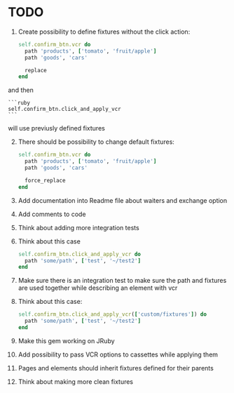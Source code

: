# TODO

1. Create possibility to define fixtures without the click action:

    ```ruby
    self.confirm_btn.vcr do
      path 'products', ['tomato', 'fruit/apple']
      path 'goods', 'cars'

      replace
    end
    ```

  and then

    ```ruby
    self.confirm_btn.click_and_apply_vcr
    ```

  will use previusly defined fixtures

2. There should be possibility to change default fixtures:

    ```ruby
    self.confirm_btn.vcr do
      path 'products', ['tomato', 'fruit/apple']
      path 'goods', 'cars'

      force_replace
    end
    ```

3. Add documentation into Readme file about waiters and exchange option
4. Add comments to code
5. Think about adding more integration tests
6. Think about this case

    ```ruby
    self.confirm_btn.click_and_apply_vcr do
      path 'some/path', ['test', '~/test2']
    end
    ```
7. Make sure there is an integration test to make sure the path and fixtures are used together while describing an element with vcr
8. Think about this case:

    ```ruby
    self.confirm_btn.click_and_apply_vcr(['custom/fixtures']) do
      path 'some/path', ['test', '~/test2']
    end
    ```
9. Make this gem working on JRuby
10. Add possibility to pass VCR options to cassettes while applying them
11. Pages and elements should inherit fixtures defined for their parents
12. Think about making more clean fixtures

